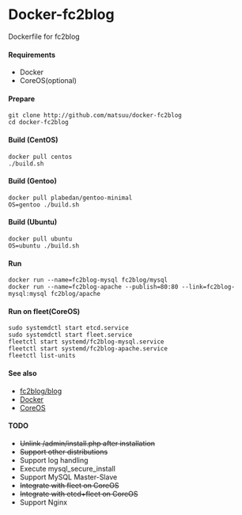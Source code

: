 Docker-fc2blog
==============

Dockerfile for fc2blog

#### Requirements

* Docker
* CoreOS(optional)

#### Prepare

    git clone http://github.com/matsuu/docker-fc2blog
    cd docker-fc2blog

#### Build (CentOS)

    docker pull centos
    ./build.sh

#### Build (Gentoo)

    docker pull plabedan/gentoo-minimal
    OS=gentoo ./build.sh

#### Build (Ubuntu)

    docker pull ubuntu
    OS=ubuntu ./build.sh

#### Run

    docker run --name=fc2blog-mysql fc2blog/mysql
    docker run --name=fc2blog-apache --publish=80:80 --link=fc2blog-mysql:mysql fc2blog/apache

#### Run on fleet(CoreOS)

    sudo systemdctl start etcd.service
    sudo systemdctl start fleet.service
    fleetctl start systemd/fc2blog-mysql.service
    fleetctl start systemd/fc2blog-apache.service
    fleetctl list-units

#### See also

* [fc2blog/blog](https://github.com/fc2blog/blog)
* [Docker](https://www.docker.io/)
* [CoreOS](https://coreos.com/)

#### TODO

* ~~Unlink /admin/install.php after installation~~
* ~~Support other distributions~~
* Support log handling
* Execute mysql_secure_install
* Support MySQL Master-Slave
* ~~Integrate with fleet on CoreOS~~
* ~~Integrate with etcd+fleet on CoreOS~~
* Support Nginx
